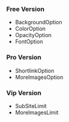 ### Free Version
- BackgroundOption
- ColorOption
- OpacityOption
- FontOption

### Pro Version
- ShortlinkOption
- MoreImagesOption

### Vip Version
- SubSiteLimit
- MoreImagesLimit